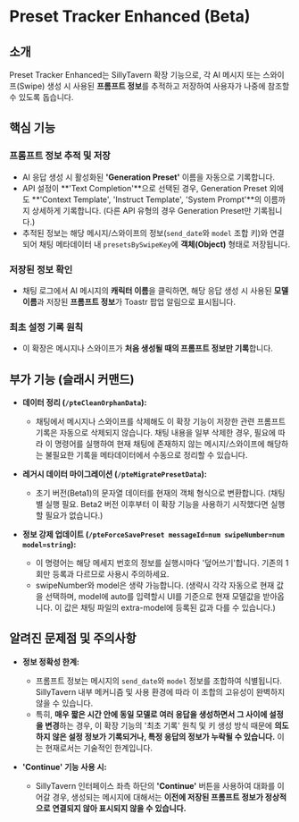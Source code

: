 # Preset Tracker Enhanced (Beta)

## 소개

Preset Tracker Enhanced는 SillyTavern 확장 기능으로, 각 AI 메시지 또는 스와이프(Swipe) 생성 시 사용된 **프롬프트 정보**를 추적하고 저장하여 사용자가 나중에 참조할 수 있도록 돕습니다.

## 핵심 기능

### 프롬프트 정보 추적 및 저장

*   AI 응답 생성 시 활성화된 **'Generation Preset'** 이름을 자동으로 기록합니다.
*   API 설정이 **'Text Completion'**으로 선택된 경우, Generation Preset 외에도 **'Context Template', 'Instruct Template', 'System Prompt'**의 이름까지 상세하게 기록합니다. (다른 API 유형의 경우 Generation Preset만 기록됩니다.)
*   추적된 정보는 해당 메시지/스와이프의 정보(`send_date`와 `model` 조합 키)와 연결되어 채팅 메타데이터 내 `presetsBySwipeKey`에 **객체(Object)** 형태로 저장됩니다.

### 저장된 정보 확인

*   채팅 로그에서 AI 메시지의 **캐릭터 이름**을 클릭하면, 해당 응답 생성 시 사용된 **모델 이름**과 저장된 **프롬프트 정보**가 Toastr 팝업 알림으로 표시됩니다.

### 최초 설정 기록 원칙

*   이 확장은 메시지나 스와이프가 **처음 생성될 때의 프롬프트 정보만 기록**합니다.

## 부가 기능 (슬래시 커맨드)

*   **데이터 정리 (`/pteCleanOrphanData`):**
    *   채팅에서 메시지나 스와이프를 삭제해도 이 확장 기능이 저장한 관련 프롬프트 기록은 자동으로 삭제되지 않습니다. 채팅 내용을 일부 삭제한 경우, 필요에 따라 이 명령어를 실행하여 현재 채팅에 존재하지 않는 메시지/스와이프에 해당하는 불필요한 기록을 메타데이터에서 수동으로 정리할 수 있습니다.

*   **레거시 데이터 마이그레이션 (`/pteMigratePresetData`):**
    *   초기 버전(Beta1)의 문자열 데이터를 현재의 객체 형식으로 변환합니다. (채팅별 실행 필요. Beta2 버전 이후부터 이 확장 기능을 사용하기 시작했다면 실행할 필요가 없습니다.)

*   **정보 강제 업데이트 (`/pteForceSavePreset messageId=num swipeNumber=num model=string`):**
    *   이 명령어는 해당 메세지 번호의 정보를 실행시마다 '덮어쓰기'합니다. 기존의 1회만 등록과 다르므로 사용시 주의하세요.
    *   swipeNumber와 model은 생략 가능합니다. (생략시 각각 자동으로 현재 값을 선택하며, model에 auto를 입력할시 UI를 기준으로 현재 모델값을 받아옵니다. 이 값은 채팅 파일의 extra-model에 등록된 값과 다를 수 있습니다.)

## 알려진 문제점 및 주의사항

*   **정보 정확성 한계:**
    *   프롬프트 정보는 메시지의 `send_date`와 `model` 정보를 조합하여 식별됩니다. SillyTavern 내부 메커니즘 및 사용 환경에 따라 이 조합의 고유성이 완벽하지 않을 수 있습니다.
    *   특히, **매우 짧은 시간 안에 동일 모델로 여러 응답을 생성하면서 그 사이에 설정을 변경**하는 경우, 이 확장 기능의 '최초 기록' 원칙 및 키 생성 방식 때문에 **의도하지 않은 설정 정보가 기록되거나, 특정 응답의 정보가 누락될 수 있습니다.** 이는 현재로서는 기술적인 한계입니다.

*   **'Continue' 기능 사용 시:**
    *   SillyTavern 인터페이스 좌측 하단의 **'Continue'** 버튼을 사용하여 대화를 이어갈 경우, 생성되는 메시지에 대해서는 **이전에 저장된 프롬프트 정보가 정상적으로 연결되지 않아 표시되지 않을 수 있습니다.**
